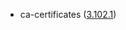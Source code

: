 - ca-certificates ([3.102.1](https://firefox-source-docs.mozilla.org/security/nss/releases/nss_3_102_1.html))
